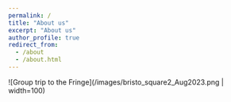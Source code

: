 ```yaml
---
permalink: /
title: "About us"
excerpt: "About us"
author_profile: true
redirect_from: 
  - /about
  - /about.html
---
```


![Group trip to the Fringe](/images/bristo_square2_Aug2023.png | width=100)
